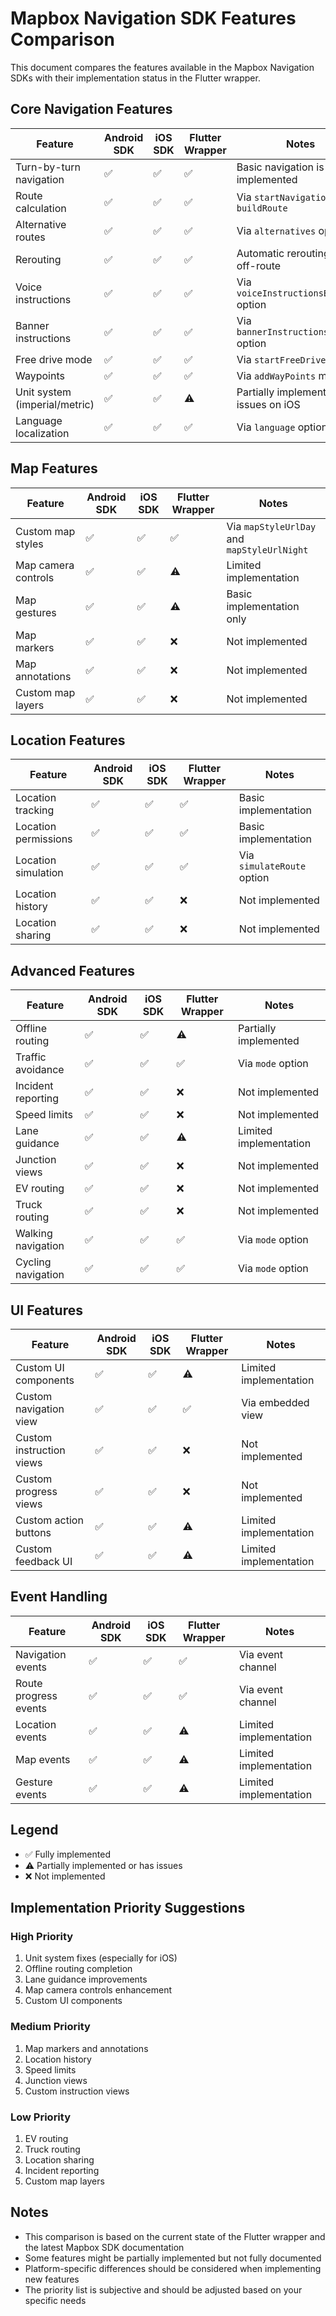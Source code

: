 # Mapbox Navigation SDK Features Comparison

This document compares the features available in the Mapbox Navigation SDKs with their implementation status in the Flutter wrapper.

## Core Navigation Features

| Feature | Android SDK | iOS SDK | Flutter Wrapper | Notes |
|---------|------------|---------|----------------|-------|
| Turn-by-turn navigation | ✅ | ✅ | ✅ | Basic navigation is implemented |
| Route calculation | ✅ | ✅ | ✅ | Via `startNavigation` and `buildRoute` |
| Alternative routes | ✅ | ✅ | ✅ | Via `alternatives` option |
| Rerouting | ✅ | ✅ | ✅ | Automatic rerouting when off-route |
| Voice instructions | ✅ | ✅ | ✅ | Via `voiceInstructionsEnabled` option |
| Banner instructions | ✅ | ✅ | ✅ | Via `bannerInstructionsEnabled` option |
| Free drive mode | ✅ | ✅ | ✅ | Via `startFreeDrive` method |
| Waypoints | ✅ | ✅ | ✅ | Via `addWayPoints` method |
| Unit system (imperial/metric) | ✅ | ✅ | ⚠️ | Partially implemented, issues on iOS |
| Language localization | ✅ | ✅ | ✅ | Via `language` option |

## Map Features

| Feature | Android SDK | iOS SDK | Flutter Wrapper | Notes |
|---------|------------|---------|----------------|-------|
| Custom map styles | ✅ | ✅ | ✅ | Via `mapStyleUrlDay` and `mapStyleUrlNight` |
| Map camera controls | ✅ | ✅ | ⚠️ | Limited implementation |
| Map gestures | ✅ | ✅ | ⚠️ | Basic implementation only |
| Map markers | ✅ | ✅ | ❌ | Not implemented |
| Map annotations | ✅ | ✅ | ❌ | Not implemented |
| Custom map layers | ✅ | ✅ | ❌ | Not implemented |

## Location Features

| Feature | Android SDK | iOS SDK | Flutter Wrapper | Notes |
|---------|------------|---------|----------------|-------|
| Location tracking | ✅ | ✅ | ✅ | Basic implementation |
| Location permissions | ✅ | ✅ | ✅ | Basic implementation |
| Location simulation | ✅ | ✅ | ✅ | Via `simulateRoute` option |
| Location history | ✅ | ✅ | ❌ | Not implemented |
| Location sharing | ✅ | ✅ | ❌ | Not implemented |

## Advanced Features

| Feature | Android SDK | iOS SDK | Flutter Wrapper | Notes |
|---------|------------|---------|----------------|-------|
| Offline routing | ✅ | ✅ | ⚠️ | Partially implemented |
| Traffic avoidance | ✅ | ✅ | ✅ | Via `mode` option |
| Incident reporting | ✅ | ✅ | ❌ | Not implemented |
| Speed limits | ✅ | ✅ | ❌ | Not implemented |
| Lane guidance | ✅ | ✅ | ⚠️ | Limited implementation |
| Junction views | ✅ | ✅ | ❌ | Not implemented |
| EV routing | ✅ | ✅ | ❌ | Not implemented |
| Truck routing | ✅ | ✅ | ❌ | Not implemented |
| Walking navigation | ✅ | ✅ | ✅ | Via `mode` option |
| Cycling navigation | ✅ | ✅ | ✅ | Via `mode` option |

## UI Features

| Feature | Android SDK | iOS SDK | Flutter Wrapper | Notes |
|---------|------------|---------|----------------|-------|
| Custom UI components | ✅ | ✅ | ⚠️ | Limited implementation |
| Custom navigation view | ✅ | ✅ | ✅ | Via embedded view |
| Custom instruction views | ✅ | ✅ | ❌ | Not implemented |
| Custom progress views | ✅ | ✅ | ❌ | Not implemented |
| Custom action buttons | ✅ | ✅ | ⚠️ | Limited implementation |
| Custom feedback UI | ✅ | ✅ | ⚠️ | Limited implementation |

## Event Handling

| Feature | Android SDK | iOS SDK | Flutter Wrapper | Notes |
|---------|------------|---------|----------------|-------|
| Navigation events | ✅ | ✅ | ✅ | Via event channel |
| Route progress events | ✅ | ✅ | ✅ | Via event channel |
| Location events | ✅ | ✅ | ⚠️ | Limited implementation |
| Map events | ✅ | ✅ | ⚠️ | Limited implementation |
| Gesture events | ✅ | ✅ | ⚠️ | Limited implementation |

## Legend
- ✅ Fully implemented
- ⚠️ Partially implemented or has issues
- ❌ Not implemented

## Implementation Priority Suggestions

### High Priority
1. Unit system fixes (especially for iOS)
2. Offline routing completion
3. Lane guidance improvements
4. Map camera controls enhancement
5. Custom UI components

### Medium Priority
1. Map markers and annotations
2. Location history
3. Speed limits
4. Junction views
5. Custom instruction views

### Low Priority
1. EV routing
2. Truck routing
3. Location sharing
4. Incident reporting
5. Custom map layers

## Notes
- This comparison is based on the current state of the Flutter wrapper and the latest Mapbox SDK documentation
- Some features might be partially implemented but not fully documented
- Platform-specific differences should be considered when implementing new features
- The priority list is subjective and should be adjusted based on your specific needs 
